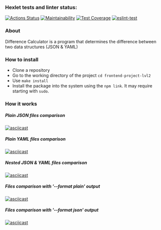 ### Hexlet tests and linter status:
[![Actions Status](https://github.com/bogdan-ho/frontend-project-lvl2/workflows/hexlet-check/badge.svg)](https://github.com/bogdan-ho/frontend-project-lvl2/actions)
[![Maintainability](https://api.codeclimate.com/v1/badges/6a6a42a31b2d693da17c/maintainability)](https://codeclimate.com/github/bogdan-ho/frontend-project-lvl2/maintainability)
[![Test Coverage](https://api.codeclimate.com/v1/badges/6a6a42a31b2d693da17c/test_coverage)](https://codeclimate.com/github/bogdan-ho/frontend-project-lvl2/test_coverage)
[![eslint-test](https://github.com/bogdan-ho/frontend-project-lvl2/actions/workflows/eslint-test.yml/badge.svg?branch=main)](https://github.com/bogdan-ho/frontend-project-lvl2/actions/workflows/eslint-test.yml)

### About
Difference Calculator is a program that determines the difference between two data structures (JSON & YAML)

### How to install
- Clone a repository
- Go to the working directory of the project `cd frontend-project-lvl2`
- Use `make install`
- Install the package into the system using the `npm link`. It may require starting with `sudo`.

### How it works
##### Plain JSON files comparison
[![asciicast](https://asciinema.org/a/FPSeWpgEE4t9aVcUktwDDqupH.svg)](https://asciinema.org/a/FPSeWpgEE4t9aVcUktwDDqupH)

##### Plain YAML files comparison
[![asciicast](https://asciinema.org/a/QJ7UfUfV8cuGZPHJ6n69DZoDr.svg)](https://asciinema.org/a/QJ7UfUfV8cuGZPHJ6n69DZoDr)

##### Nested JSON & YAML files comparison
[![asciicast](https://asciinema.org/a/Le8sDO3SKAg1oLMjb1rRe5z69.svg)](https://asciinema.org/a/Le8sDO3SKAg1oLMjb1rRe5z69)

##### Files comparison with '--format plain' output
[![asciicast](https://asciinema.org/a/VSquTkgVk6Mccql1OyTkZbasv.svg)](https://asciinema.org/a/VSquTkgVk6Mccql1OyTkZbasv)

##### Files comparison with '--format json' output
[![asciicast](https://asciinema.org/a/QDJYrrL2AnCM7mwQePq9HxUsm.svg)](https://asciinema.org/a/QDJYrrL2AnCM7mwQePq9HxUsm)

